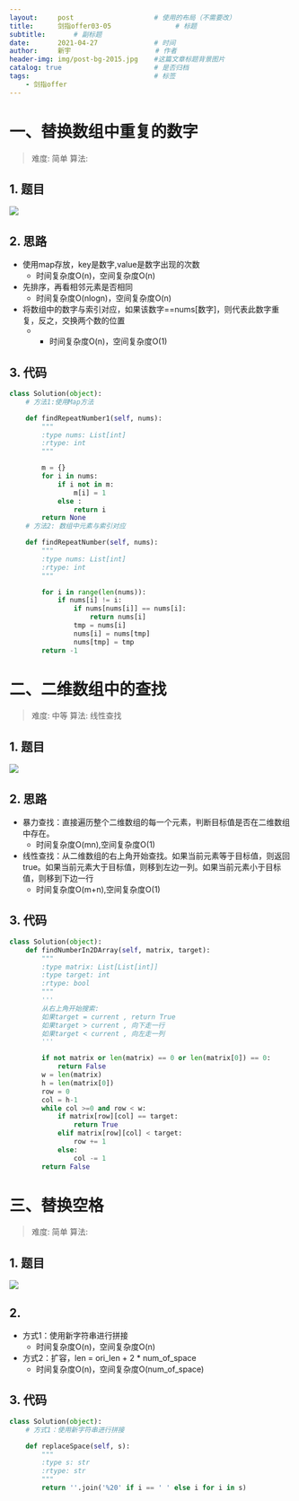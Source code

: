 ```yaml
---
layout:     post                    # 使用的布局（不需要改）
title:      剑指offer03-05		        # 标题 
subtitle:    	# 副标题
date:       2021-04-27              # 时间
author:     新宇                     # 作者
header-img: img/post-bg-2015.jpg    #这篇文章标题背景图片
catalog: true                       # 是否归档
tags:                               # 标签
    - 剑指offer
---
```

# 一、替换数组中重复的数字
> 难度: 简单 算法:

## 1. 题目
![](https://tva1.sinaimg.cn/large/008i3skNly1gpzqj271wcj30f90blwf7.jpg)

## 2. 思路
- 使用map存放，key是数字,value是数字出现的次数
	- 时间复杂度O(n)，空间复杂度O(n)
- 先排序，再看相邻元素是否相同
	- 时间复杂度O(nlogn)，空间复杂度O(n)
- 将数组中的数字与索引对应，如果该数字==nums[数字]，则代表此数字重复，反之，交换两个数的位置
	- - 时间复杂度O(n)，空间复杂度O(1)

## 3. 代码
```python
class Solution(object):
    # 方法1:使用Map方法

    def findRepeatNumber1(self, nums):
        """
        :type nums: List[int]
        :rtype: int
        """

        m = {}
        for i in nums:
            if i not in m:
                m[i] = 1
            else :
                return i 
        return None
    # 方法2: 数组中元素与索引对应

    def findRepeatNumber(self, nums):
        """
        :type nums: List[int]
        :rtype: int
        """

        for i in range(len(nums)):
            if nums[i] != i:
                if nums[nums[i]] == nums[i]:
                    return nums[i]
                tmp = nums[i]
                nums[i] = nums[tmp]
                nums[tmp] = tmp
        return -1
```


# 二、二维数组中的查找
> 难度: 中等 算法: 线性查找

## 1. 题目
![](https://tva1.sinaimg.cn/large/008i3skNly1gpzqzqcovij30fh0hk3zn.jpg)

## 2. 思路
- 暴力查找：直接遍历整个二维数组的每一个元素，判断目标值是否在二维数组中存在。
	- 时间复杂度O(mn),空间复杂度O(1)
- 线性查找：从二维数组的右上角开始查找。如果当前元素等于目标值，则返回 true。如果当前元素大于目标值，则移到左边一列。如果当前元素小于目标值，则移到下边一行
	- 时间复杂度O(m+n),空间复杂度O(1)

## 3. 代码
```python
class Solution(object):
    def findNumberIn2DArray(self, matrix, target):
        """
        :type matrix: List[List[int]]
        :type target: int
        :rtype: bool
        """
        '''
        从右上角开始搜索:
        如果target = current , return True
        如果target > current , 向下走一行
        如果target < current , 向左走一列
        '''

        if not matrix or len(matrix) == 0 or len(matrix[0]) == 0:
            return False
        w = len(matrix)
        h = len(matrix[0])
        row = 0
        col = h-1
        while col >=0 and row < w:
            if matrix[row][col] == target:
                return True
            elif matrix[row][col] < target:
                row += 1
            else:
                col -= 1
        return False
```

# 三、替换空格
> 难度: 简单 算法:

## 1. 题目
![](https://tva1.sinaimg.cn/large/008i3skNly1gpzr2uapetj30f709at95.jpg)

## 2. 
- 方式1：使用新字符串进行拼接
	- 时间复杂度O(n)，空间复杂度O(n)
- 方式2：扩容，len = ori_len + 2 * num_of_space
	- 时间复杂度O(n)，空间复杂度O(num_of_space)


## 3. 代码
```python
class Solution(object):
    # 方式1：使用新字符串进行拼接

    def replaceSpace(self, s):
        """
        :type s: str
        :rtype: str
        """
        return ''.join('%20' if i == ' ' else i for i in s)
```
